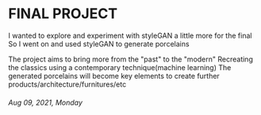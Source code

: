 
# FINAL PROJECT

I wanted to explore and experiment with styleGAN a little more for the final
So I went on and used styleGAN to generate porcelains

The project aims to bring more from the "past" to the "modern"
Recreating the classics using a contemporary technique(machine learning)
The generated porcelains will become key elements to create further products/architecture/furnitures/etc

###### *Aug 09, 2021, Monday*
